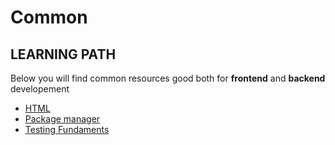 # Common

## LEARNING PATH

Below you will find common resources good both for **frontend** and **backend** developement

- [HTML](./HTML.md)
- [Package manager](./package-manager.md)
- [Testing Fundaments](./testing-fundamentals.md)
